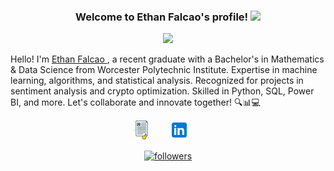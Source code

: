  
<h3 align="center">
  Welcome to Ethan Falcao's profile!
    <img src="https://media.giphy.com/media/hvRJCLFzcasrR4ia7z/giphy.gif" width="28">
</h3> 

<!-- Typing SVG - https://readme-typing-svg.herokuapp.com/demo/ -->
<p align="center" style="text-align: center;">
  <a href="https://git.io/typing-svg">
    <img src="https://readme-typing-svg.herokuapp.com?lines=I+am+Ethan+Falcao;Data+Science;Mathematical+Sciences">
  </a>
</p>      

  
<p>
  Hello! I'm <a href="http://ethanfalcao.github.io/">Ethan Falcao </a>, a recent graduate with a Bachelor's in Mathematics & Data Science from Worcester Polytechnic Institute. Expertise in machine learning, algorithms, and statistical analysis. Recognized for projects in sentiment analysis and crypto optimization. Skilled in Python, SQL, Power BI, and more. Let's collaborate and innovate together! 🔍📊💻
</p>

<!-- social -->                    
 <p align="center">
   <a href="http://ethanfalcao.github.io/images/Ethan_Vaz_Falcao_resume.pdf"><img width="32px" alt="Portfolio" src="./cv.png"/></a>
  &#8287;&#8287;&#8287;&#8287;&#8287;
  <a href="https://www.linkedin.com/in/ethan-falcao/" alt="LinkedIN"><img width="32px" src="./img/linked.png"/></a>
  &#8287;&#8287;&#8287;&#8287;&#8287;
</p>
<p align="center">
  <a href="https://github.com/EthanFalcao">
    <img alt="followers" title="Follow me on Github" src="https://custom-icon-badges.herokuapp.com/github/followers/ethanfalcao?color=236ad3&labelColor=1155ba&style=for-the-badge&logo=person-add&label=Follow&logoColor=white"/></a>
</p>

</a>

